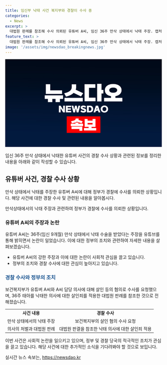 ```yaml
---
title: 임신부 낙태 사건 복지부와 경찰이 수사 중
categories:
  - News
excerpt: >
  대법원 판례를 참조해 수사 의뢰된 유튜버 A씨, 임신 36주 만삭 상태에서 낙태 주장. 캡처된 영상을 통해 논란 확산, 정부가 사실 확인과 처벌을 위해 수사 의뢰. 복지부는 34주 태아를 낙태한 의사에 대한 살인죄를 적용한 대법원 판결을 기준으로 의뢰한 것으로 전해졌다. A씨는 수술 전후 상이한 시차와 의혹이 제기되는 부분 등을 근거로 조작 의혹이 제기됨. 경찰은 더 무게 있다고 밝혀 36주차 낙태를 사실 여부와 수사할 예정이라 밝혔다.
feature_text: >
  대법원 판례를 참조해 수사 의뢰된 유튜버 A씨, 임신 36주 만삭 상태에서 낙태 주장. 캡처된 영상을 통해 논란 확산, 정부가 사실 확인과 처벌을 위해 수사 의뢰. 복지부는 34주 태아를 낙태한 의사에 대한 살인죄를 적용한 대법원 판결을 기준으로 의뢰한 것으로 전해졌다. A씨는 수술 전후 상이한 시차와 의혹이 제기되는 부분 등을 근거로 조작 의혹이 제기됨. 경찰은 더 무게 있다고 밝혀 36주차 낙태를 사실 여부와 수사할 예정이라 밝혔다.
image: '/assets/img/newsdao_breakingnews.jpg'
---
```


<p><img src="/assets/img/newsdao_breakingnews.jpg" alt="flaretime 속보" /></p>

<p>임신 36주 만삭 상태에서 낙태한 유튜버 사건의 경찰 수사 상황과 관련된 정보를 정리한 내용을 아래와 같이 작성할 수 있습니다.</p>

<h2 data-ke-size="size26">유튜버 사건, 경찰 수사 상황</h2>

<p>만삭 상태에서 낙태를 주장한 유튜버 A씨에 대해 정부가 경찰에 수사를 의뢰한 상황입니다. 해당 사건에 대한 경찰 수사 및 관련된 내용을 알아봅시다.</p>

<p data-ke-size="size16">만삭상태에서의 낙태 주장과 관련하여 정부가 경찰에 수사를 의뢰한 상황입니다.</p>

<h3><b>유튜버 A씨의 주장과 논란</b></h3>

<p>유튜버 A씨는 36주(임신 9개월) 만삭 상태에서 낙태 수술을 받았다는 주장을 유튜브를 통해 밝히면서 논란이 일었습니다. 이에 대한 정부의 조치와 관련하여 자세한 내용을 살펴보겠습니다.</p>

<ul>
  <li>유튜버 A씨의 강한 주장과 이에 대한 논란이 사회적 관심을 끌고 있습니다.</li>
  <li>정부의 조치와 경찰 수사에 대한 관심이 높아지고 있습니다.</li>
</ul>

<h3><span style="color: #1a5490;">경찰 수사와 정부의 조치</span></h3>

<p>보건복지부가 유튜버 A씨와 A씨 담당 의사에 대해 살인 등의 혐의로 수사를 요청했으며, 36주 태아를 낙태한 의사에 대한 살인죄를 적용한 대법원 판례를 참조한 것으로 전해졌습니다.</p>

<table>
  <tr>
    <td style="text-align: center; height: 17px;"><b>사건 내용</b></td>
    <td style="text-align: center; height: 17px;"><b>경찰 수사</b></td>
  </tr>
  <tr>
    <td style="text-align: center; height: 17px;">만삭 상태에서의 낙태 주장</td>
    <td style="text-align: center; height: 17px;">보건복지부의 살인 혐의 수사 요청</td>
  </tr>
  <tr>
    <td style="text-align: center; height: 17px;">의사의 처벌과 대법원 판례</td>
    <td style="text-align: center; height: 17px;">대법원 판결을 참조한 낙태 의사에 대한 살인죄 적용</td>
  </tr>
</table>

<p>이번 사건은 사회적 논란을 일으키고 있으며, 정부 및 경찰 당국의 적극적인 조치가 관심을 끌고 있습니다. 해당 사건에 대한 추가적인 소식을 기다려봐야 할 것으로 보입니다.</p>
실시간 뉴스 속보는, <a href="https://newsdao.kr" rel="dofollow">https://newsdao.kr</a>


